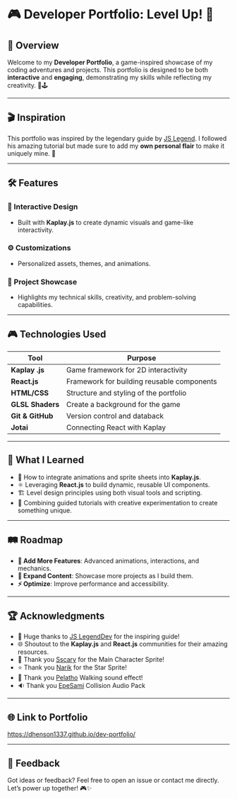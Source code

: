 # 🎮 Developer Portfolio: Level Up! 🚀

## 👾 Overview

Welcome to my **Developer Portfolio**, a game-inspired showcase of my coding adventures and projects. This portfolio is designed to be both **interactive** and **engaging**, demonstrating my skills while reflecting my creativity. 🎨🕹️

---

## 🎬 Inspiration

This portfolio was inspired by the legendary guide by [JS Legend](https://www.youtube.com/watch?v=OejpBl2s9OY). I followed his amazing tutorial but made sure to add my **own personal flair** to make it uniquely mine. 🌟

---

## 🛠️ Features

### 🎨 Interactive Design

- Built with **Kaplay.js** to create dynamic visuals and game-like interactivity.

### ⚙️ Customizations

- Personalized assets, themes, and animations.

### 📂 Project Showcase

- Highlights my technical skills, creativity, and problem-solving capabilities.

---

## 🎮 Technologies Used

| **Tool**         | **Purpose**                                |
| ---------------- | ------------------------------------------ |
| **Kaplay .js**   | Game framework for 2D interactivity        |
| **React.js**     | Framework for building reusable components |
| **HTML/CSS**     | Structure and styling of the portfolio     |
| **GLSL Shaders** | Create a background for the game           |
| **Git & GitHub** | Version control and databack               |
| **Jotai**        | Connecting React with Kaplay               |

---

## 🧠 What I Learned

- 🔧 How to integrate animations and sprite sheets into **Kaplay.js**.
- ⚛️ Leveraging **React.js** to build dynamic, reusable UI components.
- 🏗️ Level design principles using both visual tools and scripting.
- 🥷 Combining guided tutorials with creative experimentation to create something unique.

---

## 🛤️ Roadmap

- **🎉 Add More Features**: Advanced animations, interactions, and mechanics.
- **🌌 Expand Content**: Showcase more projects as I build them.
- **⚡ Optimize**: Improve performance and accessibility.

---

## 🏆 Acknowledgments

- 🎥 Huge thanks to [JS LegendDev](https://www.youtube.com/@JSLegendDev) for the inspiring guide!
- 🌐 Shoutout to the **Kaplay.js** and **React.js** communities for their amazing resources.
- 🎒 Thank you [Sscary](https://sscary.itch.io/the-adventurer-male) for the Main Character Sprite!
- ⭐ Thank you [Narik](https://soulofkiran.itch.io/pixel-art-animated-star) for the Star Sprite!
- 🦵 Thank you [Pelatho](https://thowsenmedia.itch.io/video-game-footstep-sound-pack) Walking sound effect!
- 🔉 Thank you [EpeSami](https://epesami.itch.io/collision-audio-pack) Collision Audio Pack

---

## 🌐 Link to Portfolio

https://dhenson1337.github.io/dev-portfolio/

---

## 💬 Feedback

Got ideas or feedback? Feel free to open an issue or contact me directly. Let’s power up together! 🎮✨
